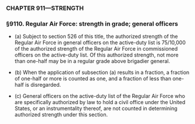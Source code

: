 ### **CHAPTER 911—STRENGTH**

### §9110. Regular Air Force: strength in grade; general officers
* (a) Subject to section 526 of this title, the authorized strength of the Regular Air Force in general officers on the active-duty list is 75/10,000 of the authorized strength of the Regular Air Force in commissioned officers on the active-duty list. Of this authorized strength, not more than one-half may be in a regular grade above brigadier general.

* (b) When the application of subsection (a) results in a fraction, a fraction of one-half or more is counted as one, and a fraction of less than one-half is disregarded.

* (c) General officers on the active-duty list of the Regular Air Force who are specifically authorized by law to hold a civil office under the United States, or an instrumentality thereof, are not counted in determining authorized strength under this section.